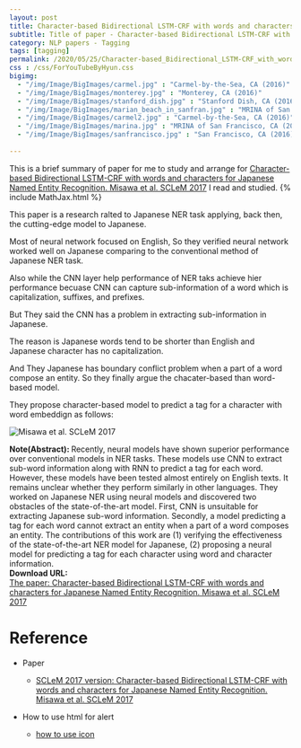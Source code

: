 ```yaml
---
layout: post
title: Character-based Bidirectional LSTM-CRF with words and characters for Japanese Named Entity Recognition
subtitle: Title of paper - Character-based Bidirectional LSTM-CRF with words and characters for Japanese Named Entity Recognition
category: NLP papers - Tagging
tags: [tagging]
permalink: /2020/05/25/Character-based_Bidirectional_LSTM-CRF_with_words_and_characters_for_Japanese_Named_Entity_Recognition/
css : /css/ForYouTubeByHyun.css
bigimg: 
  - "/img/Image/BigImages/carmel.jpg" : "Carmel-by-the-Sea, CA (2016)"
  - "/img/Image/BigImages/monterey.jpg" : "Monterey, CA (2016)"
  - "/img/Image/BigImages/stanford_dish.jpg" : "Stanford Dish, CA (2016)"
  - "/img/Image/BigImages/marian_beach_in_sanfran.jpg" : "MRINA of San Francisco, CA (2016)"
  - "/img/Image/BigImages/carmel2.jpg" : "Carmel-by-the-Sea, CA (2016)"
  - "/img/Image/BigImages/marina.jpg" : "MRINA of San Francisco, CA (2016)"
  - "/img/Image/BigImages/sanfrancisco.jpg" : "San Francisco, CA (2016)"
  
---
```


This is a brief summary of paper for me to study and arrange for [Character-based Bidirectional LSTM-CRF with words and characters for Japanese Named Entity Recognition. Misawa et al. SCLeM 2017](https://www.aclweb.org/anthology/W17-4114/) I read and studied. 
{% include MathJax.html %}

This paper is a research ralted to Japanese NER task applying, back then, the cutting-edge model to Japanese.

Most of neural network focused on English, So they verified neural network worked well on Japanese comparing to the conventional method of Japanese NER task.

Also while the CNN layer help performance of NER taks achieve hier performance becuase CNN can capture sub-information of a word which is capitalization, suffixes, and prefixes. 

But They said the CNN has a problem in extracting sub-information in Japanese.

The reason is Japanese words tend to be shorter than English and Japanese character has no capitalization.

And They Japanese has boundary conflict problem when a part of a word compose an entity. So they finally argue the chacater-based than word-based model.

They propose character-based model to predict a tag for a character with word embeddign as follows:

![Misawa et al. SCLeM 2017](/img/Image/NaturalLanguageProcessing/NLPLabs/Paper_Investigation/Tagging/2020-05-25-Character-based_Bidirectional_LSTM-CRF_with_words_and_characters_for_Japanese_Named_Entity_Recognition/)

<div class="alert alert-info" role="alert"><i class="fa fa-info-circle"></i> <b>Note(Abstract): </b>
Recently, neural models have shown superior performance over conventional models in NER tasks. These models use CNN to extract sub-word information along with RNN to predict a tag for each word. However, these models have been tested almost entirely on English texts. It remains unclear whether they perform similarly in other languages. They worked on Japanese NER using neural models and discovered two obstacles of the state-of-the-art model. First, CNN is unsuitable for extracting Japanese sub-word information. Secondly, a model predicting a tag for each word cannot extract an entity when a part of a word composes an entity. The contributions of this work are (1) verifying the effectiveness of the state-of-the-art NER model for Japanese, (2) proposing a neural model for predicting a tag for each character using word and character information.
</div>
    
<div class="alert alert-success" role="alert"><i class="fa fa-paperclip fa-lg"></i> <b>Download URL: </b><br>
  <a href="https://www.aclweb.org/anthology/W17-4114/">The paper: Character-based Bidirectional LSTM-CRF with words and characters for Japanese Named Entity Recognition. Misawa et al. SCLeM 2017</a>
</div>

# Reference 

- Paper 
  - [SCLeM 2017 version: Character-based Bidirectional LSTM-CRF with words and characters for Japanese Named Entity Recognition. Misawa et al. SCLeM 2017](https://www.aclweb.org/anthology/W17-4114/)
  
- How to use html for alert
  - [how to use icon](http://idratherbewriting.com/documentation-theme-jekyll/mydoc_icons.html)
    




























